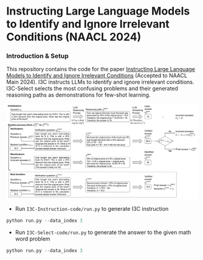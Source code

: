 # Instructing Large Language Models to Identify and Ignore Irrelevant Conditions (NAACL 2024)

### Introduction & Setup

This repository contains the code for the paper [Instructing Large Language Models to Identify and Ignore Irrelevant Conditions]() (Accepted to NAACL Main 2024). I3C instructs LLMs to identify and ignore irrelevant conditions. I3C-Select selects the most confusing problems and their generated reasoning paths as demonstrations for few-shot learning.

![image](https://github.com/wzy6642/PRP/blob/main/img/framework.PNG)

 - Run `I3C-Instruction-code/run.py` to generate I3C instruction

```python
python run.py --data_index 3
```

 - Run `I3C-Select-code/run.py` to generate the answer to the given math word problem

```python
python run.py --data_index 3
```
